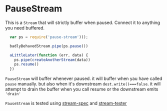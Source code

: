 # PauseStream

This is a `Stream` that will strictly buffer when paused.
Connect it to anything you need buffered.

``` js
  var ps = require('pause-stream')();

  badlyBehavedStream.pipe(ps.pause())

  aLittleLater(function (err, data) {
    ps.pipe(createAnotherStream(data))
    ps.resume()
  })
```

`PauseStream` will buffer whenever paused.
it will buffer when yau have called `pause` manually.
but also when it's downstream `dest.write()===false`.
it will attempt to drain the buffer when you call resume
or the downstream emits `'drain'`

`PauseStream` is tested using [stream-spec](https://github.com/dominictarr/stream-spec)
and [stream-tester](https://github.com/dominictarr/stream-tester)
